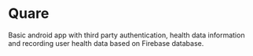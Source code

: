 # Quare
Basic android app with third party authentication, health data information and recording user health data based on Firebase database.
